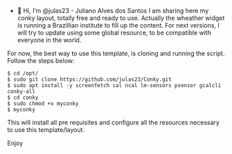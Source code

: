 - 👋 Hi, I’m @julas23 - Juliano Alves dos Santos
I am sharing here my conky layout, totally free and ready to use.
Actually the wheather widget is running a Brazillian institute to fill up the content.
For next versions, I will try to update using some global resource, to be compatible with everyone in the world.


For now, the best way to use this template, is cloning and running the script. Follow the steps below:

```shell
$ cd /opt/
$ sudo git clone https://github.com/julas23/Conky.git
$ sudo apt install -y screenfetch cal ncal lm-sensors psensor gcalcli conky-all
$ cd conky
$ sudo chmod +x myconky
$ myconky
```

This will install all pre requisites and configure all the resources necessary to use this template/layout.


Enjoy
